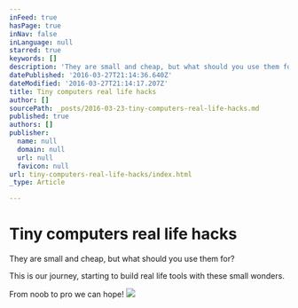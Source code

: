```yaml
---
inFeed: true
hasPage: true
inNav: false
inLanguage: null
starred: true
keywords: []
description: 'They are small and cheap, but what should you use them for?'
datePublished: '2016-03-27T21:14:36.640Z'
dateModified: '2016-03-27T21:14:17.207Z'
title: Tiny computers real life hacks
author: []
sourcePath: _posts/2016-03-23-tiny-computers-real-life-hacks.md
published: true
authors: []
publisher:
  name: null
  domain: null
  url: null
  favicon: null
url: tiny-computers-real-life-hacks/index.html
_type: Article

---
```

# Tiny computers real life hacks

They are small and cheap, but what should you use them for?

This is our journey, starting to build real life tools with these small wonders. 

From noob to pro we can hope! ![](https://the-grid-user-content.s3-us-west-2.amazonaws.com/b8418390-85ed-4b52-bc92-e783a8bc6d9e.jpg)